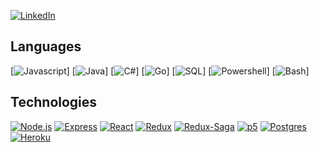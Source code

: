 [![LinkedIn][linkedin-shield]][linkedin-url]

<h2>
Languages
</h2>

[![Javascript][Javascript]] [![Java][Java]] [![C#][C#]] [![Go][Go]] [![SQL][SQL]] [![Powershell][Powershell]] [![Bash][Bash]]

<h2>
Technologies
</h2>

[![Node.js][Node.js]][Node-url] [![Express][Express.js]][Express-url] [![React][React.js]][React-url] [![Redux][Redux]][Redux-url] [![Redux-Saga][Reduxsaga]][Reduxsaga-url] [![p5][p5.js]][p5-url] [![Postgres][postgres]][postgres-url] [![Heroku][heroku]][heroku-url]

<!-- MARKDOWN LINKS & IMAGES -->
<!-- https://www.markdownguide.org/basic-syntax/#reference-style-links -->
[product-screenshot]: https://https://github.com/sollambert/cloud-quest/blob/main/documentation/images/cloud_quest_screenshot.png
[license-shield]: https://img.shields.io/github/license/sollambert/cloud-quest.svg?style=for-the-badge
[license-url]: https://github.com/sollambert/cloud-quest/blob/main/LICENSE.TXT
[linkedin-shield]: https://img.shields.io/badge/-LinkedIn-black.svg?style=for-the-badge&logo=linkedin&colorB=555
[linkedin-url]: https://linkedin.com/in/sollambert
[p5.js]: https://img.shields.io/badge/p5.js-30333a?style=for-the-badge&logo=p5dotjs&logoColor=F3245C
[p5-url]: https://p5js.org/
[Node.js]: https://img.shields.io/badge/Node.js-30333a?style=for-the-badge&logo=nodedotjs&logoColor=4FA34D
[Node-url]: https://nodejs.org/
[Express.js]: https://img.shields.io/badge/Express.js-30333a?style=for-the-badge&logo=express&logoColor=36CAFC
[Express-url]: https://expressjs.com/
[postgres]: https://img.shields.io/badge/Postgres-20232A?style=for-the-badge&logo=postgresql&logoColor=2C6790
[postgres-url]: https://www.postgresql.org/
[Redux]: https://img.shields.io/badge/Redux-30333a?style=for-the-badge&logo=redux&logoColor=7747BA
[Redux-url]: https://redux.js.org/
[Reduxsaga]: https://img.shields.io/badge/Redux-Sagas-30333a?style=for-the-badge&logo=reduxsaga&logoColor=82D473
[Reduxsaga-url]: https://redux-saga.js.org/
[heroku]: https://img.shields.io/badge/Heroku-20232a?style=for-the-badge&logo=heroku&logoColor=604888
[heroku-url]: https://www.heroku.com/
[React.js]: https://img.shields.io/badge/React-20232A?style=for-the-badge&logo=react&logoColor=61DAFB
[React-url]: https://reactjs.org/

<!-- Languages -->
[Javascript]: https://img.shields.io/badge/Javascript-20232A?style=for-the-badge&logo=javascript&logoColor=61DAFB
[Java]: https://img.shields.io/badge/Java-20232A?style=for-the-badge&logo=java&logoColor=61DAFB
[C#]: https://img.shields.io/badge/C#-20232A?style=for-the-badge&logo=csharp&logoColor=61DAFB
[Go]: https://img.shields.io/badge/Go-20232A?style=for-the-badge&logo=go&logoColor=61DAFB
[SQL]: https://img.shields.io/badge/SQL-20232A?style=for-the-badge&logo=sql&logoColor=61DAFB
[Powershell]: https://img.shields.io/badge/Powershell-20232A?style=for-the-badge&logo=powershell&logoColor=61DAFB
[Bash]: https://img.shields.io/badge/Bash-20232A?style=for-the-badge&logo=gnubash&logoColor=61DAFB